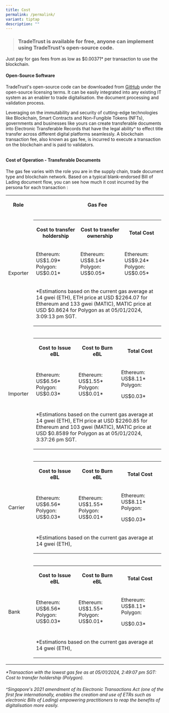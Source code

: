 ```yaml
---
title: Cost
permalink: /permalink/
variant: tiptap
description: ""
---
```

<blockquote><h3>TradeTrust is available for free, anyone can implement using TradeTrust's open-source code.</h3></blockquote><p></p><p>Just pay for gas fees from as low as $0.00371* per transaction to use the blockchain.</p><p></p><h4><strong>Open-Source Software</strong></h4><p>TradeTrust's open-source code can be downloaded from <a href="https://github.com/TradeTrust/tradetrust-website" rel="noopener noreferrer" target="_blank">GitHub</a> under the open-source licensing terms. It can be easily integrated into any existing IT system as an enabler to trade digitalisation. the document processing and validation process.</p><p></p><p>Leveraging on the immutability and security of cutting-edge technologies like Blockchain, Smart Contracts and Non-Fungible Tokens (NFTs), governments and businesses like yours can create transferable documents into Electronic Transferable Records that have the legal ability^ to effect title transfer across different digital platforms seamlessly. A blockchain transaction fee, also known as gas fee, is incurred to execute a transaction on the blockchain and is paid to validators.</p><h6></h6><h4><strong>Cost of Operation - Transferable Documents</strong></h4><p>The gas fee varies with the role you are in the supply chain, trade document type and blockchain network. Based on a typical blank-endorsed Bill of Lading document flow, you can see how much it cost incurred by the persona for each transaction :</p><table><tbody><tr><th rowspan="1" colspan="1"><p>Role</p></th><th rowspan="1" colspan="2"><p>Gas Fee</p></th></tr><tr><td rowspan="1" colspan="1"><p>Exporter</p></td><td rowspan="1" colspan="2"><table><tbody><tr><th rowspan="1" colspan="1"><p><strong>Cost to transfer holdership</strong></p></th><th rowspan="1" colspan="1"><p><strong>Cost to transfer ownership</strong></p></th><th rowspan="1" colspan="1"><p><strong>Total Cost</strong></p></th></tr><tr><td rowspan="1" colspan="1"><p>Ethereum: US$1.09*<br>Polygon: US$0.01*</p></td><td rowspan="1" colspan="1"><p>Ethereum: US$8.14*<br>Polygon: US$0.05*</p></td><td rowspan="1" colspan="1"><p>Ethereum: US$9.24*<br>Polygon: US$0.05*</p></td></tr><tr><td rowspan="1" colspan="3"><p>*Estimations based on the current gas average at 14 gwei (ETH), ETH price at USD $2264.07 for Ethereum and 133 gwei (MATIC), MATIC price at USD $0.8624 for Polygon as at 05/01/2024, 3:09:13 pm SGT.</p></td></tr></tbody></table></td></tr><tr><td rowspan="1" colspan="1"><p>Importer</p></td><td rowspan="1" colspan="2"><table><tbody><tr><th rowspan="1" colspan="1"><p>Cost to Issue eBL</p></th><th rowspan="1" colspan="1"><p>Cost to Burn eBL</p></th><th rowspan="1" colspan="1"><p>Total Cost</p></th></tr><tr><td rowspan="1" colspan="1"><p>Ethereum: US$6.56*<br>Polygon: US$0.03*</p></td><td rowspan="1" colspan="1"><p>Ethereum: US$1.55*<br>Polygon: US$0.01*</p></td><td rowspan="1" colspan="1"><p>Ethereum: US$8.11*<br>Polygon:</p><p>US$0.03*</p></td></tr><tr><td rowspan="1" colspan="3"><p>*Estimations based on the current gas average at 14 gwei (ETH), ETH price at USD $2260.85 for Ethereum and 103 gwei (MATIC), MATIC price at USD $0.8589 for Polygon as at 05/01/2024, 3:37:26 pm SGT.</p></td></tr></tbody></table></td></tr><tr><td rowspan="1" colspan="1"><p>Carrier</p></td><td rowspan="1" colspan="2"><table><tbody><tr><th rowspan="1" colspan="1"><p>Cost to Issue eBL</p></th><th rowspan="1" colspan="1"><p>Cost to Burn eBL</p></th><th rowspan="1" colspan="1"><p>Total Cost</p></th></tr><tr><td rowspan="1" colspan="1"><p>Ethereum: US$6.56*<br>Polygon: US$0.03*</p></td><td rowspan="1" colspan="1"><p>Ethereum: US$1.55*<br>Polygon: US$0.01*</p></td><td rowspan="1" colspan="1"><p>Ethereum: US$8.11*<br>Polygon:</p><p>US$0.03*</p></td></tr><tr><td rowspan="1" colspan="3"><p>*Estimations based on the current gas average at 14 gwei (ETH),</p></td></tr></tbody></table></td></tr><tr><td rowspan="1" colspan="1"><p>Bank</p></td><td rowspan="1" colspan="2"><table><tbody><tr><th rowspan="1" colspan="1"><p>Cost to Issue eBL</p></th><th rowspan="1" colspan="1"><p>Cost to Burn eBL</p></th><th rowspan="1" colspan="1"><p>Total Cost</p></th></tr><tr><td rowspan="1" colspan="1"><p>Ethereum: US$6.56*<br>Polygon: US$0.03*</p></td><td rowspan="1" colspan="1"><p>Ethereum: US$1.55*<br>Polygon: US$0.01*</p></td><td rowspan="1" colspan="1"><p>Ethereum: US$8.11*<br>Polygon:</p><p>US$0.03*</p></td></tr><tr><td rowspan="1" colspan="3"><p>*Estimations based on the current gas average at 14 gwei (ETH),</p></td></tr></tbody></table></td></tr></tbody></table><p></p><p></p><p><em>*Transaction with the lowest gas fee as at 05/01/2024, 2:49:07 pm SGT: Cost to transfer holdership (Polygon).</em></p><h6><em>^Singapore's 2021 amendment of its Electronic Transactions Act (one of the first few internationally, enables the creation and use of ETRs such as electronic Bills of Lading) empowering practitioners to reap the benefits of digitalisation more easily.</em></h6><p></p>